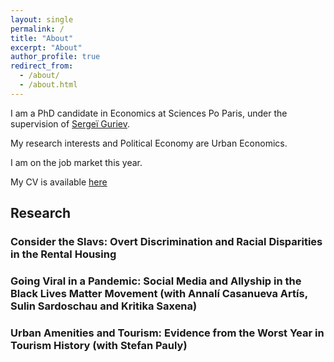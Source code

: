 ```yaml
---
layout: single
permalink: /
title: "About"
excerpt: "About"
author_profile: true
redirect_from:
  - /about/
  - /about.html
---
```


I am a PhD candidate in Economics at Sciences Po Paris, under the supervision of [Sergeï Guriev](https://sites.google.com/site/sguriev/). 

My research interests and Political Economy are Urban Economics.

I am on the job market this year. 

My CV is available [here](http://disqus.com)

## Research 

### Consider the Slavs: Overt Discrimination and Racial Disparities in the Rental Housing

### Going Viral in a Pandemic: Social Media and Allyship in the Black Lives Matter Movement (with Annalí Casanueva Artís, Sulin Sardoschau and Kritika Saxena)

### Urban Amenities and Tourism: Evidence from the Worst Year in Tourism History (with Stefan Pauly)

